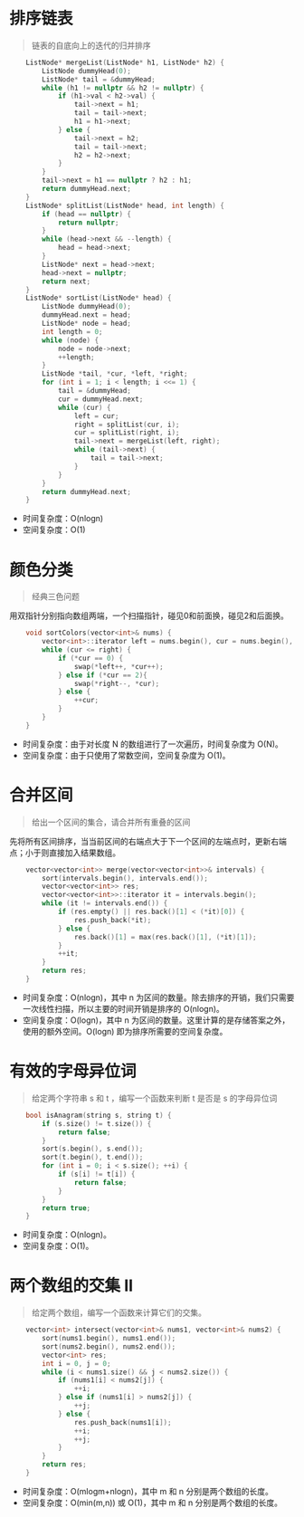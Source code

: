 # 排序链表
>链表的自底向上的迭代的归并排序
```cpp
    ListNode* mergeList(ListNode* h1, ListNode* h2) {
        ListNode dummyHead(0);
        ListNode* tail = &dummyHead;
        while (h1 != nullptr && h2 != nullptr) {
            if (h1->val < h2->val) {
                tail->next = h1;
                tail = tail->next;
                h1 = h1->next;
            } else {
                tail->next = h2;
                tail = tail->next;
                h2 = h2->next;
            }
        }
        tail->next = h1 == nullptr ? h2 : h1;
        return dummyHead.next;
    }
    ListNode* splitList(ListNode* head, int length) {
        if (head == nullptr) {
            return nullptr;
        }
        while (head->next && --length) {
            head = head->next;
        }
        ListNode* next = head->next;
        head->next = nullptr;
        return next;
    }
    ListNode* sortList(ListNode* head) {
        ListNode dummyHead(0);
        dummyHead.next = head;
        ListNode* node = head;
        int length = 0;
        while (node) {
            node = node->next;
            ++length;
        }
        ListNode *tail, *cur, *left, *right;
        for (int i = 1; i < length; i <<= 1) {
            tail = &dummyHead;
            cur = dummyHead.next;
            while (cur) {
                left = cur;
                right = splitList(cur, i);
                cur = splitList(right, i);
                tail->next = mergeList(left, right);
                while (tail->next) {
                    tail = tail->next;
                }
            }
        }
        return dummyHead.next;
    }
```
* 时间复杂度：O(nlogn)
* 空间复杂度：O(1)
# 颜色分类
>经典三色问题

用双指针分别指向数组两端，一个扫描指针，碰见0和前面换，碰见2和后面换。
```cpp
    void sortColors(vector<int>& nums) {
        vector<int>::iterator left = nums.begin(), cur = nums.begin(), right = nums.end() - 1;
        while (cur <= right) {
            if (*cur == 0) {
                swap(*left++, *cur++);
            } else if (*cur == 2){
                swap(*right--, *cur);
            } else {
                ++cur;
            }
        }
    }
```
* 时间复杂度：由于对长度 N 的数组进行了一次遍历，时间复杂度为 O(N)。
* 空间复杂度：由于只使用了常数空间，空间复杂度为 O(1)。
# 合并区间
>给出一个区间的集合，请合并所有重叠的区间

先将所有区间排序，当当前区间的右端点大于下一个区间的左端点时，更新右端点；小于则直接加入结果数组。
```cpp
    vector<vector<int>> merge(vector<vector<int>>& intervals) {
        sort(intervals.begin(), intervals.end());
        vector<vector<int>> res;
        vector<vector<int>>::iterator it = intervals.begin();
        while (it != intervals.end()) {
            if (res.empty() || res.back()[1] < (*it)[0]) {
                res.push_back(*it);
            } else {
                res.back()[1] = max(res.back()[1], (*it)[1]);
            }
            ++it;
        }
        return res;
    }
```
* 时间复杂度：O(nlogn)，其中 n 为区间的数量。除去排序的开销，我们只需要一次线性扫描，所以主要的时间开销是排序的 O(nlogn)。
* 空间复杂度：O(logn)，其中 n 为区间的数量。这里计算的是存储答案之外，使用的额外空间。O(logn) 即为排序所需要的空间复杂度。
# 有效的字母异位词
> 给定两个字符串 s 和 t ，编写一个函数来判断 t 是否是 s 的字母异位词
```cpp
    bool isAnagram(string s, string t) {
        if (s.size() != t.size()) {
            return false;
        }
        sort(s.begin(), s.end());
        sort(t.begin(), t.end());
        for (int i = 0; i < s.size(); ++i) {
            if (s[i] != t[i]) {
                return false;
            }
        }
        return true;
    }
```
- 时间复杂度：O(nlogn)。
- 空间复杂度：O(1)。
# 两个数组的交集 II
> 给定两个数组，编写一个函数来计算它们的交集。
```cpp
    vector<int> intersect(vector<int>& nums1, vector<int>& nums2) {
        sort(nums1.begin(), nums1.end());
        sort(nums2.begin(), nums2.end());
        vector<int> res;
        int i = 0, j = 0;
        while (i < nums1.size() && j < nums2.size()) {
            if (nums1[i] < nums2[j]) {
                ++i;
            } else if (nums1[i] > nums2[j]) {
                ++j;
            } else {
                res.push_back(nums1[i]);
                ++i;
                ++j;
            }
        }
        return res;
    }
```
- 时间复杂度：O(mlogm+nlogn)，其中 m 和 n 分别是两个数组的长度。
- 空间复杂度：O(min(m,n)) 或 O(1)，其中 m 和 n 分别是两个数组的长度。